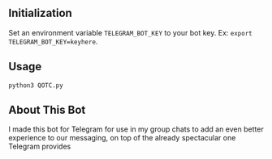 ## Initialization
Set an environment variable `TELEGRAM_BOT_KEY` to your bot key.
Ex: `export TELEGRAM_BOT_KEY=keyhere`.

## Usage
`python3 QOTC.py`

## About This Bot
I made this bot for Telegram for use in my group chats to add an even better experience to our messaging, on top of the already spectacular one Telegram provides